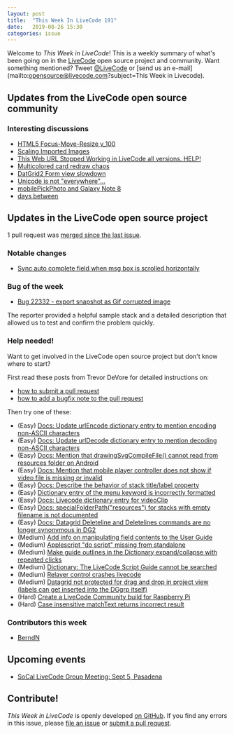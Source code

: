 ```yaml
---
layout: post
title:  "This Week In LiveCode 191"
date:   2019-08-26 15:30
categories: issue
---
```


Welcome to *This Week in LiveCode*!  This is a weekly summary of what's been
going on in the [LiveCode](https://livecode.com/) open source project and
community.  Want something mentioned?  Tweet
[@LiveCode](https://twitter.com/LiveCode) or
[send us an e-mail](mailto:opensource@livecode.com?subject=This Week in Livecode).

## Updates from the LiveCode open source community

<!---
### News & blog posts

- [Visitors in LiveCode](https://livecode.com/visitors-in-livecode/)
--->

### Interesting discussions

- [HTML5 Focus-Move-Resize v_100](https://www.mail-archive.com/use-livecode@lists.runrev.com/msg103329.html)
- [Scaling Imported Images](https://www.mail-archive.com/use-livecode@lists.runrev.com/msg103331.html)
- [This Web URL Stopped Working in LiveCode all versions. HELP!](https://www.mail-archive.com/use-livecode@lists.runrev.com/msg103345.html)
- [Multicolored card redraw chaos](https://www.mail-archive.com/use-livecode@lists.runrev.com/msg103338.html)
- [DatGrid2 Form view slowdown](https://www.mail-archive.com/use-livecode@lists.runrev.com/msg103358.html)
- [Unicode is not "everywhere"...](https://www.mail-archive.com/use-livecode@lists.runrev.com/msg103363.html)
- [mobilePickPhoto and Galaxy Note 8](https://www.mail-archive.com/use-livecode@lists.runrev.com/msg103399.html)
- [days between](http://forums.livecode.com/viewtopic.php?t=33037&p=182583#p182583)


## Updates in the LiveCode open source project

1 pull request was [merged since the last issue](https://github.com/search?q=org%3Alivecode+is%3Apublic+is%3Apr+is%3Amerged+merged%3A2019-08-19..2019-08-26&type=Issues).

<!---
### New LiveCode releases

- [LiveCode 9.0.5 RC-1](https://www.mail-archive.com/use-livecode@lists.runrev.com/msg101861.html)
- [LiveCode 9.5.0 DP-1](https://www.mail-archive.com/use-livecode@lists.runrev.com/msg101932.html)
--->


### Notable changes

- [Sync auto complete field when msg box is scrolled horizontally](https://github.com/livecode/livecode-ide/pull/2075)


### Bug of the week

- [Bug 22332 - export snapshot as Gif corrupted image](https://quality.livecode.com/show_bug.cgi?id=22332)

The reporter provided a helpful sample stack and a detailed description that allowed us to test and confirm the problem quickly.


### Help needed!

Want to get involved in the LiveCode open source project but don't know where
to start?  

First read these posts from Trevor DeVore for detailed instructions on:

- [how to submit a pull request](https://www.mail-archive.com/use-livecode@lists.runrev.com/msg98530.html)
- [how to add a bugfix note to the pull request](https://www.mail-archive.com/use-livecode@lists.runrev.com/msg98611.html)

Then try one of these:

- (Easy) [Docs: Update urlEncode dictionary entry to mention encoding non-ASCII characters](https://quality.livecode.com/show_bug.cgi?id=22340)
- (Easy) [Docs: Update urlDecode dictionary entry to mention decoding non-ASCII characters](https://quality.livecode.com/show_bug.cgi?id=22341)
- (Easy) [Docs: Mention that drawingSvgCompileFile() cannot read from resources folder on Android](https://quality.livecode.com/show_bug.cgi?id=21822)
- (Easy) [Docs: Mention that mobile player controller does not show if video file is missing or invalid](https://quality.livecode.com/show_bug.cgi?id=19631)
- (Easy) [Docs: Describe the behavior of stack title/label property](https://quality.livecode.com/show_bug.cgi?id=19660)
- (Easy) [Dictionary entry of the menu keyword is incorrectly formatted](https://quality.livecode.com/show_bug.cgi?id=20364)
- (Easy) [Docs: Livecode dictionary entry for videoClip](https://quality.livecode.com/show_bug.cgi?id=21156)
- (Easy) [Docs: specialFolderPath("resources") for stacks with empty filename is not documented](https://quality.livecode.com/show_bug.cgi?id=21183)
- (Easy) [Docs: Datagrid Deleteline and Deletelines commands are no longer synonymous in DG2](https://quality.livecode.com/show_bug.cgi?id=21576)
- (Medium) [Add info on manipulating field contents to the User Guide](http://quality.livecode.com/show_bug.cgi?id=18990)
- (Medium) [Applescript "do script" missing from standalone](http://quality.livecode.com/show_bug.cgi?id=20993)
- (Medium) [Make guide outlines in the Dictionary expand/collapse with repeated clicks](http://quality.livecode.com/show_bug.cgi?id=18184)
- (Medium) [Dictionary: The LiveCode Script Guide cannot be searched](http://quality.livecode.com/show_bug.cgi?id=15957)
- (Medium) [Relayer control crashes livecode](https://quality.livecode.com/show_bug.cgi?id=21460)
- (Medium) [Datagrid not protected for drag and drop in project view (labels can get inserted into the DGgrp itself)](https://quality.livecode.com/show_bug.cgi?id=21750)
- (Hard) [Create a LiveCode Community build for Raspberry Pi](http://forums.livecode.com/viewtopic.php?f=76&t=27912)
- (Hard) [Case insensitive matchText returns incorrect result](https://quality.livecode.com/show_bug.cgi?id=15312)


### Contributors this week

- [BerndN](https://github.com/BerndN)


<!--
## Other LiveCode News

This section brings you other interesting news from across the LiveCode universe over the last week. This section may include non OSS projects.

- [building to iOS 5.1](https://www.mail-archive.com/use-livecode@lists.runrev.com/msg102691.html)
-->


## Upcoming events

* [SoCal LiveCode Group Meeting: Sept 5, Pasadena](http://forums.livecode.com/viewtopic.php?f=50&t=32935)


## Contribute!

*This Week in LiveCode* is openly developed
[on GitHub](https://github.com/livecode/this-week-in-livecode).
If you find any errors in this issue, please
[file an issue](https://github.com/livecode/this-week-in-livecode/issues) or
[submit a pull request](https://github.com/livecode/this-week-in-livecode/pulls).
